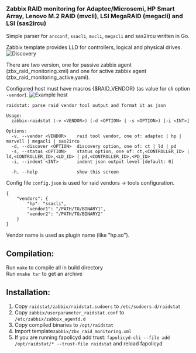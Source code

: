 ### Zabbix RAID monitoring for Adaptec/Microsemi, HP Smart Array, Lenovo M.2 RAID (mvcli), LSI MegaRAID (megacli) and LSI (sas2ircu)
Simple parser for `arcconf`, `ssacli`, `mvcli`, `megacli` and sas2ircu written in Go.

Zabbix template provides LLD for controllers, logical and physical drives.
![Discovery](https://user-images.githubusercontent.com/31385755/65332764-f9f3f380-dbc7-11e9-9d08-9a2e5bc236bf.png)

There are two version, one for passive zabbix agent (zbx_raid_monitoring.xml) and one for active zabbix agent (zbx_raid_monitoring_active.yaml). 

Configured host must have macros {$RAID_VENDOR} (as value for cli option `-vendor`).
![Example host](https://user-images.githubusercontent.com/31385755/65949183-5cf54e00-e444-11e9-9070-ef570a53c7e4.png)

```
raidstat: parse raid vendor tool output and format it as json

Usage:
  zabbix-raidstat (-v <VENDOR>) (-d <OPTION> | -s <OPTION>) [-i <INT>]

Options:
  -v, --vendor <VENDOR>    raid tool vendor, one of: adaptec | hp | marvell | megacli | sas2ircu
  -d, --discover <OPTION>  discovery option, one of: ct | ld | pd
  -s, --status <OPTION>    status option, one of: ct,<CONTROLLER_ID> | ld,<CONTROLLER_ID>,<LD_ID> | pd,<CONTROLLER_ID>,<PD_ID>
  -i, --indent <INT>       indent json output level [default: 0]

  -h, --help               show this screen

```
Config file `config.json` is used for raid vendors -> tools configuration.
```
{
    "vendors": {
        "hp": "ssacli",
        "vendor1": "/PATH/TO/BINARY1",
        "vendor2": "/PATH/TO/BINARY2"
    }
}
```
Vendor name is used as plugin name (like "hp.so").

## Compilation:
Run `make` to compile all in build directory  
Run `mnake tar` to get an archive  

## Installation:

1. Copy `raidstat/zabbix/raidstat.sudoers` to `/etc/sudoers.d/raidstat`
2. Copy `zabbix/userparameter_raidstat.conf` to `/etc/zabbix/zabbix_agentd.d`
3. Copy compiled binaries to `/opt/raidstat`
4. Import template`zabbix/zbx_raid_monitoring.xml`
5. If you are running fapolicyd add trust: `fapolicyd-cli --file add /opt/raidstat/* --trust-file raidstat` and reload fapolicyd
